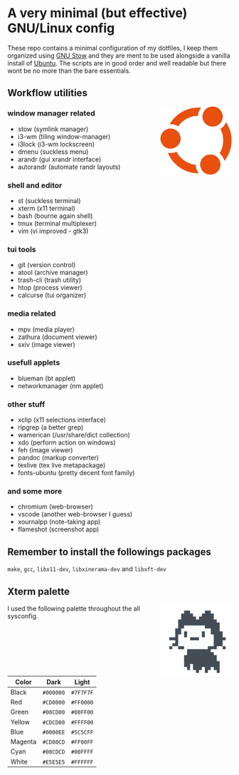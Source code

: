 # A very minimal (but effective) GNU/Linux config

These repo contains a minimal configuration of my dotfiles, I keep them organized using [GNU Stow](https://www.gnu.org/software/stow/) and they are ment to be used alongside a vanilla install of [Ubuntu](https://ubuntu.com/#download). The scripts are in good order and well readable but there wont be no more than the bare essentials.


## Workflow utilities

<img align="right" width="160" src="ubuntu.png">


### window manager related

- stow           (symlink manager)
- i3-wm          (tiling window-manager)
- i3lock         (i3-wm lockscreen)
- dmenu          (suckless menu)
- arandr         (gui xrandr interface)
- autorandr      (automate randr layouts)


### shell and editor
- st             (suckless terminal)
- xterm          (x11 terminal)
- bash           (bourne again shell)
- tmux           (terminal multiplexer)
- vim            (vi improved - gtk3)


### tui tools

- git            (version control)
- atool          (archive manager)
- trash-cli      (trash utility)
- htop           (process viewer)
- calcurse       (tui organizer)


### media related

- mpv            (media player)
- zathura        (document viewer)
- sxiv           (image viewer)


### usefull applets

- blueman        (bt applet)
- networkmanager (nm applet)


### other stuff

- xclip          (x11 selections interface)
- ripgrep        (a better grep)
- wamerican      (/usr/share/dict collection)
- xdo            (perform action on windows)
- feh            (image viewer)
- pandoc         (markup converter)
- texlive        (tex live metapackage)
- fonts-ubuntu   (pretty decent font family)


### and some more

- chromium       (web-browser)
- vscode         (another web-browser I guess)
- xournalpp      (note-taking app)
- flameshot      (screenshot app)




## Remember to install the followings packages

`make`, `gcc`, `libx11-dev`, `libxinerama-dev` and `libxft-dev`




## Xterm palette

<img align="right" width="160" src="mona.gif">

I used the following palette throughout the all sysconfig.

| Color   | Dark      | Light     |
| ------- | --------- | --------- |
| Black   | `#000000` | `#7F7F7F` |
| Red     | `#CD0000` | `#FF0000` |
| Green   | `#00CD00` | `#00FF00` |
| Yellow  | `#CDCD00` | `#FFFF00` |
| Blue    | `#0000EE` | `#5C5CFF` |
| Magenta | `#CD00CD` | `#FF00FF` |
| Cyan    | `#00CDCD` | `#00FFFF` |
| White   | `#E5E5E5` | `#FFFFFF` |
